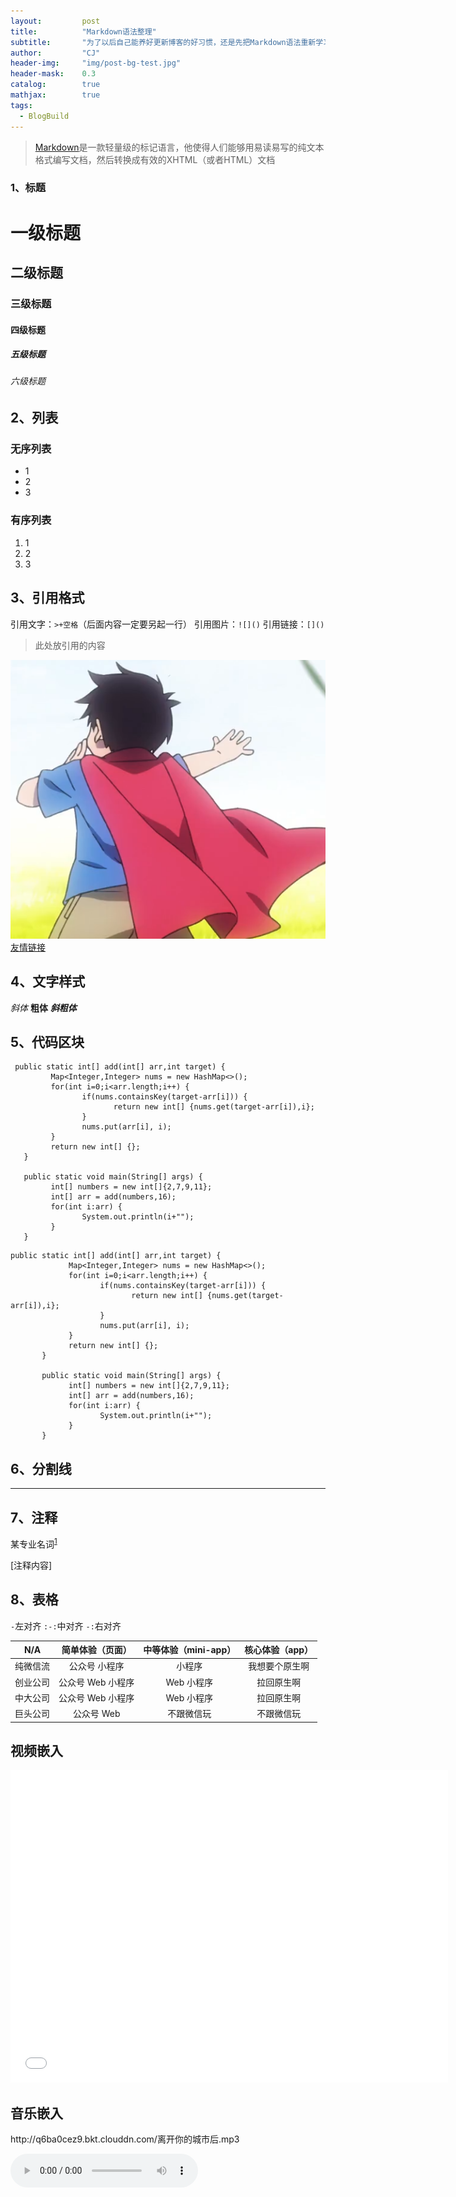 ```yaml
---
layout: 		post
title: 			"Markdown语法整理"
subtitle: 		"为了以后自己能养好更新博客的好习惯，还是先把Markdown语法重新学习一下比较好"
author: 		"CJ"
header-img: 	"img/post-bg-test.jpg"
header-mask: 	0.3
catalog: 		true
mathjax: 		true
tags:
  - BlogBuild
---
```


> [Markdown](https://zh.wikipedia.org/wiki/Markdown)是一款轻量级的标记语言，他使得人们能够用易读易写的纯文本格式编写文档，然后转换成有效的XHTML（或者HTML）文档

### 1、标题
# 一级标题  
## 二级标题  
### 三级标题  
#### 四级标题  
##### 五级标题  
###### 六级标题  

## 2、列表
### 无序列表

* 1
* 2
* 3 

### 有序列表

1. 1
2. 2
3. 3

## 3、引用格式
引用文字：`>+空格`（后面内容一定要另起一行）
引用图片：`![]()`
引用链接：`[]()`
> 此处放引用的内容

![Hero](/img/hero.png)
[友情链接](www.cjcjcj.top)


## 4、文字样式
*斜体*
**粗体**
***斜粗体***


## 5、代码区块
	 public static int[] add(int[] arr,int target) {
             Map<Integer,Integer> nums = new HashMap<>();
             for(int i=0;i<arr.length;i++) {
                    if(nums.containsKey(target-arr[i])) {
                           return new int[] {nums.get(target-arr[i]),i};
                    }
                    nums.put(arr[i], i);
             }
             return new int[] {};
       }
       
       public static void main(String[] args) {
             int[] numbers = new int[]{2,7,9,11};
             int[] arr = add(numbers,16);
             for(int i:arr) {
                    System.out.println(i+"");
             }
       }


```
public static int[] add(int[] arr,int target) {
             Map<Integer,Integer> nums = new HashMap<>();
             for(int i=0;i<arr.length;i++) {
                    if(nums.containsKey(target-arr[i])) {
                           return new int[] {nums.get(target-arr[i]),i};
                    }
                    nums.put(arr[i], i);
             }
             return new int[] {};
       }
       
       public static void main(String[] args) {
             int[] numbers = new int[]{2,7,9,11};
             int[] arr = add(numbers,16);
             for(int i:arr) {
                    System.out.println(i+"");
             }
       }

```

## 6、分割线
---

## 7、注释
某专业名词<sup>[1](#ref1)</sup>

<a id="ref1">[注释内容]

## 8、表格
`-`左对齐 `:-:`中对齐 `-:`右对齐

| N/A      | 简单体验（页面）  | 中等体验（mini-app） | 核心体验（app） |
| :--------: | :--------: | :--------: | :--------: |
| 纯微信流 | 公众号 小程序     | 小程序               | 我想要个原生啊  |
| 创业公司 | 公众号 Web 小程序 | Web 小程序           | 拉回原生啊      |
| 中大公司 | 公众号 Web 小程序 | Web 小程序           | 拉回原生啊      |
| 巨头公司 | 公众号 Web        | 不跟微信玩           | 不跟微信玩      |

## 视频嵌入
<iframe src="//player.bilibili.com/player.html?aid=75978628&amp;cid=129963854&amp;page=1" width="700px" height="500px" scrolling="no" border="0" frameborder="no" framespacing="0" allowfullscreen="true"> </iframe>

## 音乐嵌入
<p>http://q6ba0cez9.bkt.clouddn.com/离开你的城市后.mp3</p>

<audio controls><source src="http://ws.stream.qqmusic.qq.com/C400002bOGet4GK797.m4a?guid=128275665&vkey=9A89C06F11BEFF04493DE392E9B7FD58E5856333A257B2AC19291ABFA67496D45693D4F80214BA6D52478652E709C391C3F3E2A969096785&uin=0&fromtag=66" type="audio/mpeg"></audio>
